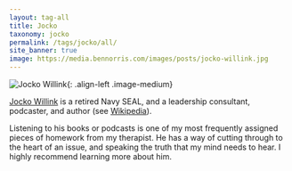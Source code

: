 ```yaml
---
layout: tag-all
title: Jocko
taxonomy: jocko
permalink: /tags/jocko/all/
site_banner: true
image: https://media.bennorris.com/images/posts/jocko-willink.jpg
---
```


![Jocko Willink](https://media.bennorris.com/images/posts/jocko-willink.jpg){: .align-left .image-medium}

[Jocko Willink](https://jocko.com) is a retired Navy SEAL, and a leadership consultant, podcaster, and author (see [Wikipedia](https://en.wikipedia.org/wiki/Jocko_Willink)).

Listening to his books or podcasts is one of my most frequently assigned pieces of homework from my therapist. He has a way of cutting through to the heart of an issue, and speaking the truth that my mind needs to hear. I highly recommend learning more about him.

